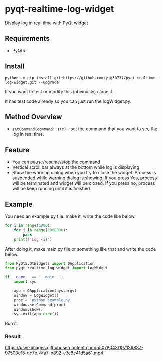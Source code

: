 # pyqt-realtime-log-widget
Display log in real time with PyQt widget

## Requirements
* PyQt5

## Install
`python -m pip install git+https://github.com/yjg30737/pyqt-realtime-log-widget.git --upgrade`

If you want to test or modify this (obviously) clone it.

It has test code already so you can just run the logWidget.py.

## Method Overview
* `setCommand(command: str)` - set the command that you want to see the log in real time.

## Feature
* You can pause/resume/stop the command
* Vertical scroll bar always at the bottom while log is displaying
* Show the warning dialog when you try to close the widget. Process is suspended while warning dialog is showing. If you press Yes, process will be terminated and widget will be closed. If you press no, process will be keep running until it is finished.   

## Example
You need an example.py file. make it, write the code like below.

```python
for i in range(1000):
    for j in range(1000000):
        pass
    print(f'Log {i}')
```

After doing it, make main.py file or something like that and write the code below. 

```python
from PyQt5.QtWidgets import QApplication
from pyqt_realtime_log_widget import LogWidget

if __name__ == '__main__':
    import sys

    app = QApplication(sys.argv)
    window = LogWidget()
    proc = 'python example.py'
    window.setCommand(proc)
    window.show()
    sys.exit(app.exec())
```

Run it.

### Result

https://user-images.githubusercontent.com/55078043/197136837-97503e15-dc7b-4fa7-b892-e7c8c41d5a61.mp4

